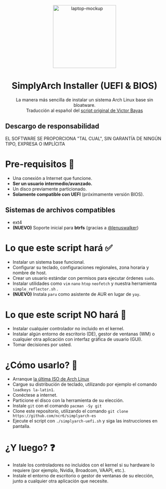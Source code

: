 <p align="center">
  <a href="https://github.com/victor-bayas/simplyarch">
    <img src="img/laptop.png" alt="laptop-mockup" height="200">
  </a>
  <h1 align="center">SimplyArch Installer (UEFI & BIOS)</h1>
  <p align="center">
    La manera más sencilla de instalar un sistema Arch Linux base sin bloatware.
    </br>
    Traducción al español del <a href="https://github.com/victor-bayas/simplyarch">script original de Victor Bayas</a>
  </p>
</p>

## Descargo de responsabilidad
EL SOFTWARE SE PROPORCIONA "TAL CUAL", SIN GARANTÍA DE NINGÚN TIPO, EXPRESA O IMPLÍCITA
# Pre-requisitos 🔎
- Una conexión a Internet que funcione.
- **Ser un usuario intermedio/avanzado.**
- Un disco previamente particionado.
- **Solamente compatible con UEFI** (próximamente versión BIOS).
## Sistemas de archivos compatibles
- ext4
- **(NUEVO)** Soporte inicial para **btrfs** (gracias a [@lenuswalker](https://github.com/lenuswalker))
# Lo que este script hará ✅
- Instalar un sistema base funcional.
- Configurar su teclado, configuraciones regionales, zona horaria y nombre de host.
- Crear un usuario estándar con permisos para ejecutar órdenes `sudo`.
- Instalar utilidades como `vim` `nano` `htop` `neofetch` y nuestra herramienta `simple_reflector.sh` .
- **(NUEVO)** Instala `paru` como asistente de AUR en lugar de `yay`.
# Lo que este script NO hará 🚫
- Instalar cualquier controlador no incluido en el kernel.
- Instalar algún entorno de escritorio (DE), gestor de ventanas (WM) o cualquier otra aplicación con interfaz gráfica de usuario (GUI).
- Tomar decisiones por usted.
# ¿Cómo usarlo? 📖
- Arranque [la última ISO de Arch Linux](https://archlinux.org/download/)
- Cargue su distribución de teclado, utilizando por ejemplo el comando `loadkeys la-latin1`.
- Conéctese a internet.
- Particione el disco con la herramienta de su elección.
- Instale `git` con el comando `pacman -Sy git`
- Clone este repositorio, utilizando el comando `git clone https://github.com/ncr6/simplyarch-es`
- Ejecute el script con `./simplyarch-uefi.sh` y siga las instrucciones en pantalla.
# ¿Y luego? ❓
- Instale los controladores no incluidos con el kernel si su hardware lo requiere (por ejemplo, Nvidia, Broadcom, VAAPI, etc.).
- Instale el entorno de escritorio o gestor de ventanas de su elección, junto a cualquier otra aplicación que necesite.
